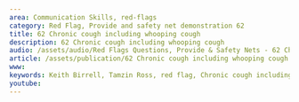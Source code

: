 ```yaml
---
area: Communication Skills, red-flags
category: Red Flag, Provide and safety net demonstration 62
title: 62 Chronic cough including whooping cough
description: 62 Chronic cough including whooping cough
audio: /assets/audio/Red Flags Questions, Provide & Safety Nets - 62 Chronic cough and whooping cough - MQ.mp3
article: /assets/publication/62 Chronic cough including whooping cough.pdf
www: 
keywords: Keith Birrell, Tamzin Ross, red flag, Chronic cough including whooping cough
youtube: 
--- 
```

